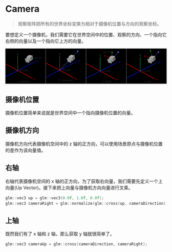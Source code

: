 ﻿# Camera

> 观察矩阵把所有的世界坐标变换为相对于摄像机位置与方向的观察坐标。

要想定义一个摄像机，我们需要它在世界空间中的位置、观察的方向、一个指向它右侧的向量以及一个指向它上方的向量。

![camera](./images/2023-04-08-20-38-27.png)

## 摄像机位置

摄像机位置简单来说就是世界空间中一个指向摄像机位置的向量。

## 摄像机方向

摄像机方向代表摄像机空间中的 z 轴的正方向，可以使用场景原点与摄像机位置的差作为该向量值。

## 右轴

右轴代表摄像机空间的 x 轴的正方向，为了获取右向量，我们需要先定义一个上向量(Up Vector)。接下来把上向量与摄像机方向向量进行叉乘。

```cpp
glm::vec3 up = glm::vec3(0.0f, 1.0f, 0.0f); 
glm::vec3 cameraRight = glm::normalize(glm::cross(up, cameraDirection));
```

## 上轴

既然我们有了 x 轴和 z 轴，那么获取 y 轴就很简单了。

```cpp
glm::vec3 cameraUp = glm::cross(cameraDirection, cameraRight);
```
